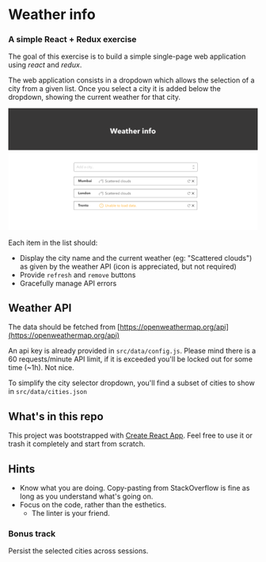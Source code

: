 # Weather info
### A simple React + Redux exercise

The goal of this exercise is to build a simple single-page web application using *react* and *redux*.

The web application consists in a dropdown which allows the selection of a city from a given list. Once you select a city it is added below the dropdown, showing the current weather for that city.

![Mockup](weather-info.png)

Each item in the list should:
  - Display the city name and the current weather (eg: "Scattered clouds") as given by the weather API (icon is appreciated, but not required)
  - Provide `refresh` and `remove` buttons
  - Gracefully manage API errors

## Weather API
The data should be fetched from [https://openweathermap.org/api](https://openweathermap.org/api)

An api key is already provided in `src/data/config.js`. Please mind there is a 60 requests/minute API limit, if it is exceeded you'll be locked out for some time (~1h). Not nice.

To simplify the city selector dropdown, you'll find a subset of cities to show in `src/data/cities.json`

## What's in this repo
This project was bootstrapped with [Create React App](https://github.com/facebook/create-react-app). Feel free to use it or trash it completely and start from scratch.

## Hints
- Know what you are doing. Copy-pasting from StackOverflow is fine as long as you understand what's going on.
- Focus on the code, rather than the esthetics.
  - The linter is your friend.

### Bonus track
Persist the selected cities across sessions.
